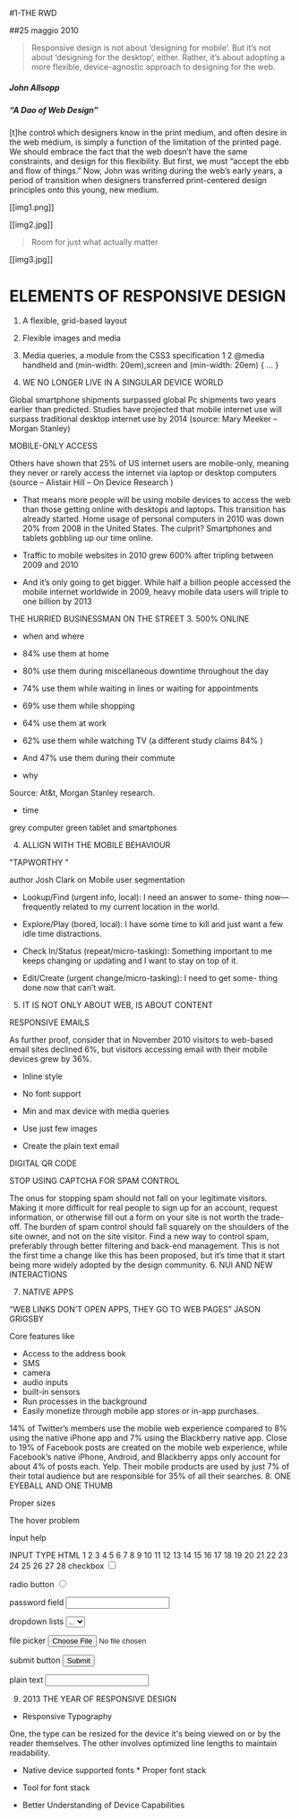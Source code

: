 #1-THE RWD

##25 maggio 2010

> Responsive design is not about ‘designing for mobile’. But it’s not about ‘designing for the desktop’, either. Rather, it’s about adopting a more flexible, device-agnostic approach to designing for the web. 

##### John Allsopp 
##### “A Dao of Web Design”


[t]he control which designers know in the print medium, and often desire in the web medium, is simply a function of the limitation of the printed page. We should embrace the fact that the web doesn’t have the same constraints, and design for this flexibility. But first, we must “accept the ebb and flow of things.” Now, John was writing during the web’s early years, a period of transition when designers transferred print-centered design principles onto this young, new medium.

[[img1.png]]

[[img2.jpg]] 
> Room for just what actually matter

[[img3.jpg]] 

# ELEMENTS OF RESPONSIVE DESIGN

1. A flexible, grid-based layout
3. Flexible images and media
5. Media queries, a module from the CSS3 specification
1
2
@media handheld and (min-width: 20em),screen and (min-width: 20em) { … }

2. WE NO LONGER LIVE IN A SINGULAR DEVICE WORLD


Global smartphone shipments surpassed global Pc shipments two years earlier than predicted. Studies have projected that mobile internet use will surpass traditional desktop internet use by 2014 (source: Mary Meeker – Morgan Stanley)

MOBILE-ONLY ACCESS

Others have shown that 25% of US internet users are mobile-only, meaning they never or rarely access the internet via laptop or desktop computers (source – Alistair Hill – On Device Research )


* That means more people will be using mobile devices to access the web than those getting online with desktops and laptops. This transition has already started. Home usage of personal computers in 2010 was down 20% from 2008 in the United States. The culprit? Smartphones and tablets gobbling up our time online. 

* Traffic to mobile websites in 2010 grew 600% after tripling between 2009 and 2010 

* And it’s only going to get bigger. While half a billion people accessed the mobile internet worldwide in 2009, heavy mobile data users will triple to one billion by 2013 

THE HURRIED BUSINESSMAN ON THE STREET
3. 500% ONLINE


* when and where

- 84% use them at home

- 80% use them during miscellaneous downtime throughout the day 

- 74% use them while waiting in lines or waiting for appointments 

- 69% use them while shopping

- 64% use them at work 

- 62% use them while watching TV (a different study claims 84% ) 

- And 47% use them during their commute

* why


Source: At&t, Morgan Stanley research.

* time


grey computer 
green tablet and smartphones

4. ALLIGN WITH THE MOBILE BEHAVIOUR

"TAPWORTHY "

author Josh Clark 
on Mobile user segmentation



* Lookup/Find (urgent info, local): I need an answer to some- thing now—frequently related to my current location in the world.

* Explore/Play (bored, local): I have some time to kill and just want a few idle time distractions.

* Check In/Status (repeat/micro-tasking): Something important to me keeps changing or updating and I want to stay on top of it. 

* Edit/Create (urgent change/micro-tasking): I need to get some- thing done now that can’t wait.





5. IT IS NOT ONLY ABOUT WEB, IS ABOUT CONTENT

RESPONSIVE EMAILS

As further proof, consider that in November 2010 visitors to web-based email sites declined 6%, but visitors accessing email with their mobile devices grew by 36%. 

* Inline style 

* No font support 

* Min and max device with media queries 

* Use just few images 

* Create the plain text email

DIGITAL QR CODE

STOP USING CAPTCHA FOR SPAM CONTROL

The onus for stopping spam should not fall on your legitimate visitors. Making it more difficult for real people to sign up for an account, request information, or otherwise fill out a form on your site is not worth the trade-off. The burden of spam control should fall squarely on the shoulders of the site owner, and not on the site visitor. Find a new way to control spam, preferably through better filtering and back-end management. This is not the first time a change like this has been proposed, but it’s time that it start being more widely adopted by the design community.
6. NUI AND NEW INTERACTIONS



7. NATIVE APPS

“WEB LINKS DON’T OPEN APPS, THEY GO TO WEB PAGES” JASON GRIGSBY

Core features like

* Access to the address book 
* SMS 
* camera 
* audio inputs 
* built-in sensors 
* Run processes in the background 
* Easily monetize through mobile app stores or in-app purchases. 

14% of Twitter’s members use the mobile web experience compared to 8% using the native iPhone app and 7% using the Blackberry native app. 
Close to 19% of Facebook posts are created on the mobile web experience, while Facebook’s native iPhone, Android, and Blackberry apps only account for about 4% of posts each. 
Yelp. Their mobile products are used by just 7% of their total audience but are responsible for 35% of all their searches.
8. ONE EYEBALL AND ONE THUMB





Proper sizes



The hover problem



Input help


INPUT TYPE HTML
1
2
3
4
5
6
7
8
9
10
11
12
13
14
15
16
17
18
19
20
21
22
23
24
25
26
27
28
checkbox <input type="checkbox">
 
 
 
radio button <input type="radio">
 
 
 
password field <input type="password">
 
 
 
dropdown lists <select><option>...
 
 
 
file picker </option></select><input type="file">
 
 
 
submit button <input type="submit">
 
 
 
plain text <input type="text">


9. 2013 THE YEAR OF RESPONSIVE DESIGN

* Responsive Typography

One, the type can be resized for the device it's being viewed on or by the reader themselves. The other involves optimized line lengths to maintain readability. 

* Native device supported fonts * Proper font stack 
* Tool for font stack

* Better Understanding of Device Capabilities




